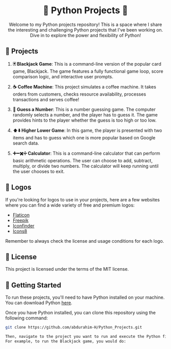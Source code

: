 <h1 align="center">🚀 Python Projects 🚀</h1>

<p align="center">
	Welcome to my Python projects repository! This is a space where I share the interesting and challenging Python projects that I've been working on. Dive in to explore the power and flexibility of Python!
</p>

## 🎲 Projects

1. **🃏 Blackjack Game**: This is a command-line version of the popular card game, Blackjack. The game features a fully functional game loop, score comparison logic, and interactive user prompts.

2. **☕ Coffee Machine**: This project simulates a coffee machine. It takes orders from customers, checks resource availability, processes transactions and serves coffee!

3. **🔮 Guess a Number**: This is a number guessing game. The computer randomly selects a number, and the player has to guess it. The game provides hints to the player whether the guess is too high or too low.

4. **⬆️⬇️ Higher Lower Game**: In this game, the player is presented with two items and has to guess which one is more popular based on Google search data.

5. **➕➖✖️➗ Calculator**: This is a command-line calculator that can perform basic arithmetic operations. The user can choose to add, subtract, multiply, or divide two numbers. The calculator will keep running until the user chooses to exit.

## 🎨 Logos

If you're looking for logos to use in your projects, here are a few websites where you can find a wide variety of free and premium logos:

- [Flaticon](https://www.flaticon.com/)
- [Freepik](https://www.freepik.com/)
- [Iconfinder](https://www.iconfinder.com/)
- [Icons8](https://icons8.com/icons)

Remember to always check the license and usage conditions for each logo.

## 📝 License

This project is licensed under the terms of the MIT license.

## 🚀 Getting Started

To run these projects, you'll need to have Python installed on your machine. You can download Python [here](https://www.python.org/downloads/).

Once you have Python installed, you can clone this repository using the following command:


```bash
git clone https://github.com/abdurahim-H/Python_Projects.git

Then, navigate to the project you want to run and execute the Python file
For example, to run the Blackjack game, you would do:
